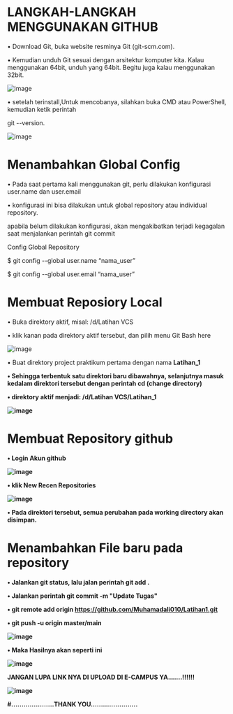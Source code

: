 # LANGKAH-LANGKAH MENGGUNAKAN GITHUB
• Download Git, buka website resminya Git (git-scm.com).

• Kemudian unduh Git sesuai dengan arsitektur komputer kita. Kalau menggunakan 64bit, unduh yang 64bit. Begitu juga kalau menggunakan 32bit.


![image](SC/SC1.PNG)


• setelah terinstall,Untuk mencobanya, silahkan buka CMD atau PowerShell, kemudian ketik perintah

  git --version.


![image](SC/SC2.png)



# Menambahkan Global Config

• Pada saat pertama kali menggunakan git, perlu dilakukan konfigurasi user.name dan user.email

• konfigurasi ini bisa dilakukan untuk global repository atau individual repository.

  apabila belum dilakukan konfigurasi, akan mengakibatkan terjadi kegagalan saat menjalankan perintah git commit
    

  Config Global Repository

$ git config --global user.name “nama_user”

$ git config --global user.email “nama_user”


# Membuat Reposiory Local

• Buka direktory aktif, misal: /d/Latihan VCS

• klik kanan pada direktory aktif tersebut, dan pilih menu Git Bash here


![image](SC/SC3.png)


• Buat direktory project praktikum pertama dengan nama <strong>Latihan_1

• Sehingga terbentuk satu direktori baru dibawahnya, selanjutnya masuk kedalam direktori tersebut dengan perintah <strong>cd</strong>
  (change directory)

• direktory aktif menjadi: /d/Latihan VCS/Latihan_1


![image](SC/SC4.png)


# Membuat Repository github

• Login Akun github


![image](SC/SC5.PNG)


• klik New Recen Repositories


![image](SC/SC6.PNG)

• Pada direktori tersebut, semua perubahan pada working directory akan disimpan.

# Menambahkan File baru pada repository

• Jalankan git status, lalu jalan perintah git add .

• Jalankan perintah git commit -m "Update Tugas"

• git remote add origin https://github.com/Muhamadali010/Latihan1.git

• git push -u origin master/main

![image](SC/SC7.png)


• Maka Hasilnya akan seperti ini


![image](SC/Finish.PNG)


JANGAN LUPA LINK NYA DI UPLOAD DI E-CAMPUS YA.......!!!!!!


![image](SC/Link%20tugas%20untuk%20di%20upload%20di%20ecampus.png)


#.....................THANK YOU.......................

